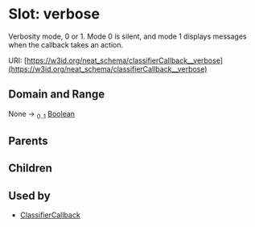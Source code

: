 
# Slot: verbose


Verbosity mode, 0 or 1. Mode 0 is silent, and mode 1 displays messages when the callback takes an action.

URI: [https://w3id.org/neat_schema/classifierCallback__verbose](https://w3id.org/neat_schema/classifierCallback__verbose)


## Domain and Range

None &#8594;  <sub>0..1</sub> [Boolean](types/Boolean.md)

## Parents


## Children


## Used by

 * [ClassifierCallback](ClassifierCallback.md)
